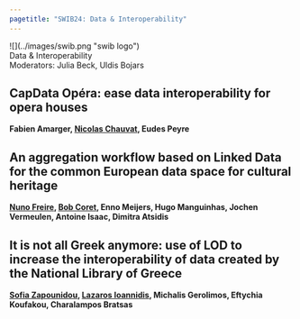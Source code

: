 ```yaml
---
pagetitle: "SWIB24: Data & Interoperability"
---
```



<div id="top">
<div class="column left">![](../images/swib.png "swib logo")</div>
<div class="column middle">Data & Interoperability</div>
<div id="countdown" class="column right"></div>
</div>

<div id="prog">
<div>Moderators: Julia Beck, Uldis Bojars</div>

    



## CapData Opéra: ease data interoperability for opera houses

<b>Fabien Amarger, <u>Nicolas Chauvat</u>, Eudes Peyre</b>



## An aggregation workflow based on Linked Data for the common European data space for cultural heritage

<b><u>Nuno Freire</u>, <u>Bob Coret</u>, Enno Meijers, Hugo Manguinhas, Jochen Vermeulen, Antoine Isaac, Dimitra Atsidis</b>



## It is not all Greek anymore: use of LOD to increase the interoperability of data created by the National Library of Greece

<b><u>Sofia Zapounidou</u>, <u>Lazaros Ioannidis</u>, Michalis Gerolimos, Eftychia Koufakou, Charalampos Bratsas</b>



</div>


